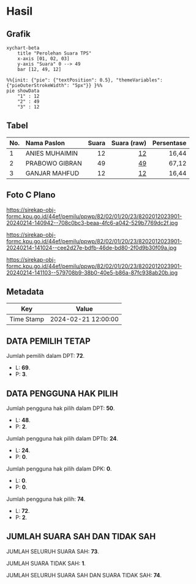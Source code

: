 # Hasil

## Grafik

```mermaid
xychart-beta
    title "Perolehan Suara TPS"
    x-axis [01, 02, 03]
    y-axis "Suara" 0 --> 49
    bar [12, 49, 12]
```

```mermaid
%%{init: {"pie": {"textPosition": 0.5}, "themeVariables": {"pieOuterStrokeWidth": "5px"}} }%%
pie showData
    "1" : 12
    "2" : 49
    "3" : 12
```

## Tabel

| No. | Nama Paslon    | Suara | Suara (raw) | Persentase |
|:--- |:-------------- | -----:| -----------:| ----------:|
| 1   | ANIES MUHAIMIN | 12    | [12][p-1]   | 16,44      |
| 2   | PRABOWO GIBRAN | 49    | [49][p-2]   | 67,12      |
| 3   | GANJAR MAHFUD  | 12    | [12][p-3]   | 16,44      |


[p-1]: https://github.com/gigit-pemilu/pemilu-2024-82-maluku-utara/blob/main/pilpres/hitung-suara/sub/82-maluku-utara/sub/02-halmahera-tengah/sub/01-weda/sub/2023-wedana/sub/901-tps/sub/paslon-1.txt
[p-2]: https://github.com/gigit-pemilu/pemilu-2024-82-maluku-utara/blob/main/pilpres/hitung-suara/sub/82-maluku-utara/sub/02-halmahera-tengah/sub/01-weda/sub/2023-wedana/sub/901-tps/sub/paslon-2.txt
[p-3]: https://github.com/gigit-pemilu/pemilu-2024-82-maluku-utara/blob/main/pilpres/hitung-suara/sub/82-maluku-utara/sub/02-halmahera-tengah/sub/01-weda/sub/2023-wedana/sub/901-tps/sub/paslon-3.txt

## Foto C Plano

https://sirekap-obj-formc.kpu.go.id/44ef/pemilu/ppwp/82/02/01/20/23/8202012023901-20240214-140942--708c0bc3-beaa-4fc6-a042-529b7769dc2f.jpg

https://sirekap-obj-formc.kpu.go.id/44ef/pemilu/ppwp/82/02/01/20/23/8202012023901-20240214-141024--cee2d27e-bdfb-46de-bd80-2f0d9b30f09a.jpg

https://sirekap-obj-formc.kpu.go.id/44ef/pemilu/ppwp/82/02/01/20/23/8202012023901-20240214-141103--579708b9-38b0-40e5-b86a-87fc938ab20b.jpg


## Metadata

| Key        | Value               |
| ---------- | ------------------- |
| Time Stamp | 2024-02-21 12:00:00 |


## DATA PEMILIH TETAP

Jumlah pemilih dalam DPT: **72**.
 * L: **69**.
 * P: **3**.

## DATA PENGGUNA HAK PILIH

Jumlah pengguna hak pilih dalam DPT: **50**.
 * L: **48**.
 * P: **2**.

Jumlah pengguna hak pilih dalam DPTb: **24**.
 * L: **24**.
 * P: **0**.

Jumlah pengguna hak pilih dalam DPK: **0**.
 * L: **0**.
 * P: **0**.

Jumlah pengguna hak pilih: **74**.
 * L: **72**.
 * P: **2**.

## JUMLAH SUARA SAH DAN TIDAK SAH

JUMLAH SELURUH SUARA SAH: **73**.

JUMLAH SUARA TIDAK SAH: **1**.

JUMLAH SELURUH SUARA SAH DAN SUARA TIDAK SAH: **74**.


